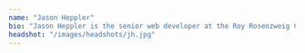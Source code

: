 ```yaml
---
name: "Jason Heppler"
bio: "Jason Heppler is the senior web developer at the Roy Rosenzweig Center for History and New Media and an adjunct professor in the Department of History and Art History at George Mason University."
headshot: "/images/headshots/jh.jpg"
---
```

